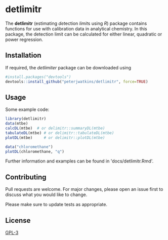 # detlimitr

The **detlimitr** (estimating *det*ection *limit*s using *R*) package contains functions for use with calibration data in analytical chemistry. In this package, the detection limit can be calculated for either linear, quadratic or power regression.


## Installation

If required, the *detlimiter* package can be downloaded using

``` R
#install.packages("devtools") 
devtools::install_github("peterjwatkins/detlimitr", force=TRUE)
```

## Usage

Some example code:
```R 
library(detlimitr)
data(mtbe)
calcDL(mtbe)  # or delimitr::summaryDL(mtbe)
tabulateDL(mtbe) # or delimitr::tabulateDL(mtbe)
plotDL(mtbe)     # or delimitr::plotDL(mtbe)

data("chloromethane")
plotDL(chloromethane, "q")
```

Further information and examples can be found in 'docs/detlimitr.Rmd'.

## Contributing
Pull requests are welcome. For major changes, please open an issue first to discuss what you would like to change.

Please make sure to update tests as appropriate.

## License
[GPL-3](https://www.gnu.org/licenses/gpl-3.0.en.html)
